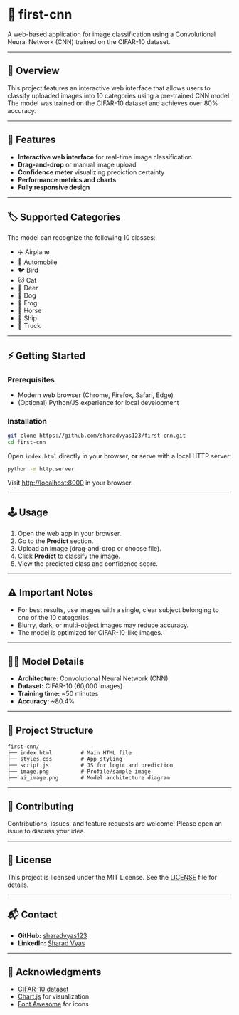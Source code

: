 # 🧠 first-cnn

A web-based application for image classification using a Convolutional Neural Network (CNN) trained on the CIFAR-10 dataset.

---

## 🌟 Overview

This project features an interactive web interface that allows users to classify uploaded images into 10 categories using a pre-trained CNN model. The model was trained on the CIFAR-10 dataset and achieves over 80% accuracy.

---

## 🚀 Features

- **Interactive web interface** for real-time image classification  
- **Drag-and-drop** or manual image upload  
- **Confidence meter** visualizing prediction certainty  
- **Performance metrics and charts**  
- **Fully responsive design**

---

## 🏷️ Supported Categories

The model can recognize the following 10 classes:

- ✈️ Airplane
- 🚗 Automobile
- 🐦 Bird
- 🐱 Cat
- 🦌 Deer
- 🐶 Dog
- 🐸 Frog
- 🐴 Horse
- 🚢 Ship
- 🚚 Truck

---

## ⚡ Getting Started

### Prerequisites

- Modern web browser (Chrome, Firefox, Safari, Edge)
- (Optional) Python/JS experience for local development

### Installation

```bash
git clone https://github.com/sharadvyas123/first-cnn.git
cd first-cnn
```

Open `index.html` directly in your browser, **or** serve with a local HTTP server:
```bash
python -m http.server
```
Visit [http://localhost:8000](http://localhost:8000) in your browser.

---

## 🕹️ Usage

1. Open the web app in your browser.
2. Go to the **Predict** section.
3. Upload an image (drag-and-drop or choose file).
4. Click **Predict** to classify the image.
5. View the predicted class and confidence score.

---

## ⚠️ Important Notes

- For best results, use images with a single, clear subject belonging to one of the 10 categories.
- Blurry, dark, or multi-object images may reduce accuracy.
- The model is optimized for CIFAR-10-like images.

---

## 🧑‍💻 Model Details

- **Architecture:** Convolutional Neural Network (CNN)
- **Dataset:** CIFAR-10 (60,000 images)
- **Training time:** ~50 minutes
- **Accuracy:** ~80.4%

---

## 📁 Project Structure

```
first-cnn/
├── index.html         # Main HTML file
├── styles.css         # App styling
├── script.js          # JS for logic and prediction
├── image.png          # Profile/sample image
├── ai_image.png       # Model architecture diagram
```

---

## 🤝 Contributing

Contributions, issues, and feature requests are welcome! Please open an issue to discuss your idea.

---

## 📄 License

This project is licensed under the MIT License. See the [LICENSE](LICENSE) file for details.

---

## 📬 Contact

- **GitHub:** [sharadvyas123](https://github.com/sharadvyas123)
- **LinkedIn:** [Sharad Vyas](https://www.linkedin.com/in/sharad-vyas-270310324/)

---

## 🙏 Acknowledgments

- [CIFAR-10 dataset](https://www.cs.toronto.edu/~kriz/cifar.html)
- [Chart.js](https://www.chartjs.org/) for visualization
- [Font Awesome](https://fontawesome.com/) for icons
